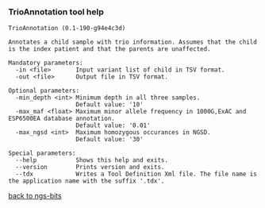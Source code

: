 ### TrioAnnotation tool help
	TrioAnnotation (0.1-190-g94e4c3d)
	
	Annotates a child sample with trio information. Assumes that the child is the index patient and that the parents are unaffected.
	
	Mandatory parameters:
	  -in <file>       Input variant list of child in TSV format.
	  -out <file>      Output file in TSV format.
	
	Optional parameters:
	  -min_depth <int> Minimum depth in all three samples.
	                   Default value: '10'
	  -max_maf <float> Maximum minor allele frequency in 1000G,ExAC and ESP6500EA database annotation.
	                   Default value: '0.01'
	  -max_ngsd <int>  Maximum homozygous occurances in NGSD.
	                   Default value: '30'
	
	Special parameters:
	  --help           Shows this help and exits.
	  --version        Prints version and exits.
	  --tdx            Writes a Tool Definition Xml file. The file name is the application name with the suffix '.tdx'.
	
[back to ngs-bits](https://github.com/marc-sturm/ngs-bits)